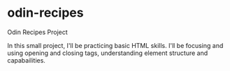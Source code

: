 # odin-recipes
Odin Recipes Project

In this small project, I'll be practicing basic HTML skills. I'll be focusing and using opening and closing tags, understanding element structure and capabailities.